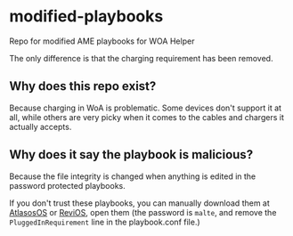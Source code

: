 # modified-playbooks
Repo for modified AME playbooks for WOA Helper

The only difference is that the charging requirement has been removed.

## Why does this repo exist?
Because charging in WoA is problematic. Some devices don't support it at all, while others are very picky when it comes to the cables and chargers it actually accepts.

## Why does it say the playbook is malicious?
Because the file integrity is changed when anything is edited in the password protected playbooks.

If you don't trust these playbooks, you can manually download them at [AtlasosOS](https://atlasos.net/) or [ReviOS](https://revi.cc), open them (the password is `malte`, and remove the `PluggedInRequirement` line in the playbook.conf file.)


























